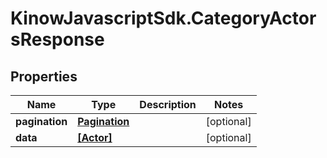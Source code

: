 # KinowJavascriptSdk.CategoryActorsResponse

## Properties
Name | Type | Description | Notes
------------ | ------------- | ------------- | -------------
**pagination** | [**Pagination**](Pagination.md) |  | [optional] 
**data** | [**[Actor]**](Actor.md) |  | [optional] 


